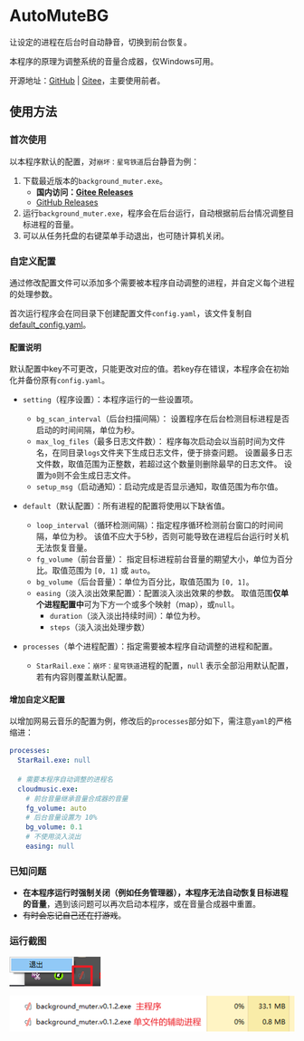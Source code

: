 # AutoMuteBG

让设定的进程在后台时自动静音，切换到前台恢复。

本程序的原理为调整系统的音量合成器，仅Windows可用。

开源地址：[GitHub](https://github.com/lingkai5wu/AutoMuteBG) | [Gitee](https://gitee.com/lingkai5wu/AutoMuteBG)，主要使用前者。

## 使用方法

### 首次使用

以本程序默认的配置，对`崩坏：星穹铁道`后台静音为例：

1. 下载最近版本的`background_muter.exe`。
    - **国内访问：[Gitee Releases](https://gitee.com/lingkai5wu/AutoMuteBG/releases/latest)**
    - [GitHub Releases](https://github.com/lingkai5wu/AutoMuteBG/releases/latest)
2. 运行`background_muter.exe`，程序会在后台运行，自动根据前后台情况调整目标进程的音量。
3. 可以从任务托盘的右键菜单手动退出，也可随计算机关闭。

### 自定义配置

通过修改配置文件可以添加多个需要被本程序自动调整的进程，并自定义每个进程的处理参数。

首次运行程序会在同目录下创建配置文件`config.yaml`，该文件复制自[default_config.yaml](resource/default_config.yaml)。

#### 配置说明

默认配置中key不可更改，只能更改对应的值。若key存在错误，本程序会在初始化并备份原有`config.yaml`。

- `setting`（程序设置）：本程序运行的一些设置项。
    - `bg_scan_interval`（后台扫描间隔）：
      设置程序在后台检测目标进程是否启动的时间间隔，单位为秒。
    - `max_log_files`（最多日志文件数）：
      程序每次启动会以当前时间为文件名，在同目录`logs`文件夹下生成日志文件，便于排查问题。
      设置最多日志文件数，取值范围为正整数，若超过这个数量则删除最早的日志文件。
      设置为`0`则不会生成日志文件。
    - `setup_msg`（启动通知）：启动完成是否显示通知，取值范围为布尔值。

- `default`（默认配置）：所有进程的配置将使用以下缺省值。
    - `loop_interval`（循环检测间隔）：指定程序循环检测前台窗口的时间间隔，单位为秒。
      该值不应大于5秒，否则可能导致在进程后台运行时关机无法恢复音量。
    - `fg_volume`（前台音量）：
      指定目标进程前台音量的期望大小，单位为百分比。取值范围为 `[0, 1]` 或 `auto`。
    - `bg_volume`（后台音量）：单位为百分比，取值范围为 `[0, 1]`。
    - `easing`（淡入淡出效果配置）：配置淡入淡出效果的参数。
      取值范围**仅单个进程配置中**可为下方一个或多个映射（map），或`null`。
        - `duration`（淡入淡出持续时间）：单位为秒。
        - `steps`（淡入淡出处理步数）
- `processes`（单个进程配置）：指定需要被本程序自动调整的进程和配置。
    - `StarRail.exe`：`崩坏：星穹铁道`进程的配置，`null` 表示全部沿用默认配置，若有内容则覆盖默认配置。

#### 增加自定义配置

以增加网易云音乐的配置为例，修改后的`processes`部分如下，需注意`yaml`的严格缩进：

```yaml
processes:
  StarRail.exe: null

  # 需要本程序自动调整的进程名
  cloudmusic.exe:
    # 前台音量继承音量合成器的音量
    fg_volume: auto
    # 后台音量设置为 10%
    bg_volume: 0.1
    # 不使用淡入淡出
    easing: null
```

### 已知问题

- **在本程序运行时强制关闭（例如任务管理器），本程序无法自动恢复目标进程的音量**，遇到该问题可以再次启动本程序，或在音量合成器中重置。
- ~~有时会忘记自己还在打游戏~~。

### 运行截图

![image-20230506110911354](README.assets/image-20230506110911354.png)

![image-20230506111158848](README.assets/image-20230506111158848.png)